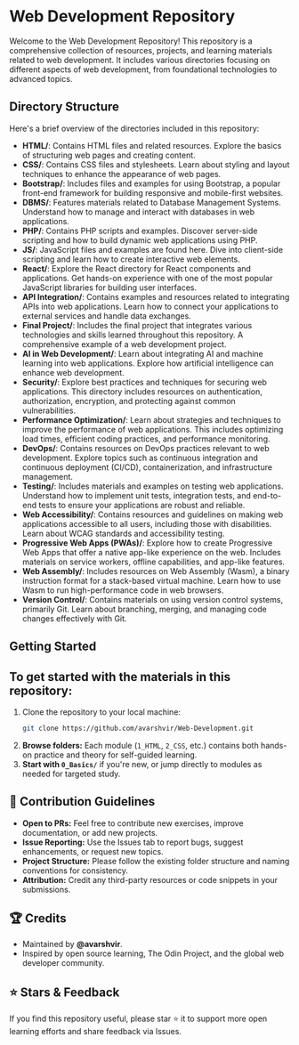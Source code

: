 # Web Development Repository

Welcome to the Web Development Repository! This repository is a comprehensive collection of resources, projects, and learning materials related to web development. It includes various directories focusing on different aspects of web development, from foundational technologies to advanced topics.

## Directory Structure

Here's a brief overview of the directories included in this repository:

- **HTML/**: Contains HTML files and related resources. Explore the basics of structuring web pages and creating content.
- **CSS/**: Contains CSS files and stylesheets. Learn about styling and layout techniques to enhance the appearance of web pages.
- **Bootstrap/**: Includes files and examples for using Bootstrap, a popular front-end framework for building responsive and mobile-first websites.
- **DBMS/**: Features materials related to Database Management Systems. Understand how to manage and interact with databases in web applications.
- **PHP/**: Contains PHP scripts and examples. Discover server-side scripting and how to build dynamic web applications using PHP.
- **JS/**: JavaScript files and examples are found here. Dive into client-side scripting and learn how to create interactive web elements.
- **React/**: Explore the React directory for React components and applications. Get hands-on experience with one of the most popular JavaScript libraries for building user interfaces.
- **API Integration/**: Contains examples and resources related to integrating APIs into web applications. Learn how to connect your applications to external services and handle data exchanges.
- **Final Project/**: Includes the final project that integrates various technologies and skills learned throughout this repository. A comprehensive example of a web development project.
- **AI in Web Development/**: Learn about integrating AI and machine learning into web applications. Explore how artificial intelligence can enhance web development.
- **Security/**: Explore best practices and techniques for securing web applications. This directory includes resources on authentication, authorization, encryption, and protecting against common vulnerabilities.
- **Performance Optimization/**: Learn about strategies and techniques to improve the performance of web applications. This includes optimizing load times, efficient coding practices, and performance monitoring.
- **DevOps/**: Contains resources on DevOps practices relevant to web development. Explore topics such as continuous integration and continuous deployment (CI/CD), containerization, and infrastructure management.
- **Testing/**: Includes materials and examples on testing web applications. Understand how to implement unit tests, integration tests, and end-to-end tests to ensure your applications are robust and reliable.
- **Web Accessibility/**: Contains resources and guidelines on making web applications accessible to all users, including those with disabilities. Learn about WCAG standards and accessibility testing.
- **Progressive Web Apps (PWAs)/**: Explore how to create Progressive Web Apps that offer a native app-like experience on the web. Includes materials on service workers, offline capabilities, and app-like features.
- **Web Assembly/**: Includes resources on Web Assembly (Wasm), a binary instruction format for a stack-based virtual machine. Learn how to use Wasm to run high-performance code in web browsers.
- **Version Control/**: Contains materials on using version control systems, primarily Git. Learn about branching, merging, and managing code changes effectively with Git.

## Getting Started

To get started with the materials in this repository:
----

1. Clone the repository to your local machine:
   ```bash
   git clone https://github.com/avarshvir/Web-Development.git
2. **Browse folders:** Each module (`1_HTML`, `2_CSS`, etc.) contains both hands-on practice and theory for self-guided learning.
3. **Start with `0_Basics/`** if you're new, or jump directly to modules as needed for targeted study.

## 🤝 Contribution Guidelines

- **Open to PRs:** Feel free to contribute new exercises, improve documentation, or add new projects.
- **Issue Reporting:** Use the Issues tab to report bugs, suggest enhancements, or request new topics.
- **Project Structure:** Please follow the existing folder structure and naming conventions for consistency.
- **Attribution:** Credit any third-party resources or code snippets in your submissions.

## 🏆 Credits

- Maintained by **@avarshvir**.
- Inspired by open source learning, The Odin Project, and the global web developer community.

## ⭐ Stars & Feedback

If you find this repository useful, please star ⭐ it to support more open learning efforts and share feedback via Issues.

 
